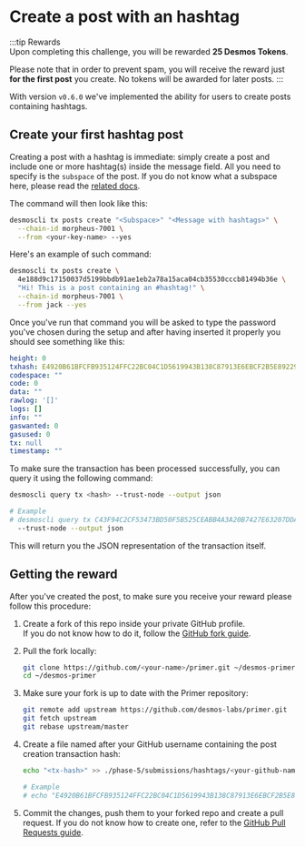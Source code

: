 # Create a post with an hashtag
:::tip Rewards  
Upon completing this challenge, you will be rewarded **25 Desmos Tokens**. 
  
Please note that in order to prevent spam, you will receive the reward just **for the first post** you create. No tokens will be awarded for later posts.
:::

With version `v0.6.0` we've implemented the ability for users to create posts containing hashtags. 

## Create your first hashtag post
Creating a post with a hashtag is immediate: simply create a post and include one or more hashtag(s) inside the message field. All you need to specify is the `subspace` of the post. If you do not know what a subspace here, please read the [related docs](http://docs.desmos.network/types/post.html#subspace). 

The command will then look like this: 

```bash
desmoscli tx posts create "<Subspace>" "<Message with hashtags>" \
  --chain-id morpheus-7001 \
  --from <your-key-name> --yes 
```

Here's an example of such command: 

```bash
desmoscli tx posts create \
  4e188d9c17150037d5199bbdb91ae1eb2a78a15aca04cb35530cccb81494b36e \
  "Hi! This is a post containing an #hashtag!" \
  --chain-id morpheus-7001 \
  --from jack --yes
```

Once you've run that command you will be asked to type the password you've chosen during the setup and after having inserted it properly you should see something like this: 

```yml
height: 0
txhash: E4920B61BFCFB935124FFC22BC04C1D5619943B138C87913E6EBCF2B5E892290
codespace: ""
code: 0
data: ""
rawlog: '[]'
logs: []
info: ""
gaswanted: 0
gasused: 0
tx: null
timestamp: ""
```

To make sure the transaction has been processed successfully, you can query it using the following command: 

```bash
desmoscli query tx <hash> --trust-node --output json

# Example
# desmoscli query tx C43F94C2CF53473BD50F5B525CEABB4A3A20B7427E63207DDAF253A951444EFB \
  --trust-node --output json
``` 

This will return you the JSON representation of the transaction itself.

## Getting the reward 
After you've created the post, to make sure you receive your reward please follow this procedure: 

1. Create a fork of this repo inside your private GitHub profile.  
   If you do not know how to do it, follow the [GitHub fork guide](https://help.github.com/en/github/getting-started-with-github/fork-a-repo).

2. Pull the fork locally:  
   ```bash
   git clone https://github.com/<your-name>/primer.git ~/desmos-primer
   cd ~/desmos-primer
   ```
   
3. Make sure your fork is up to date with the Primer repository:  
   ```bash
   git remote add upstream https://github.com/desmos-labs/primer.git
   git fetch upstream
   git rebase upstream/master
   ```

4. Create a file named after your GitHub username containing the post creation transaction hash:  
   ```bash
   echo "<tx-hash>" >> ./phase-5/submissions/hashtags/<your-github-name>
   
   # Example
   # echo "E4920B61BFCFB935124FFC22BC04C1D5619943B138C87913E6EBCF2B5E892290" >> ./phase-5/submissions/hashtags/RiccardoM
   ```

5. Commit the changes, push them to your forked repo and create a pull request. If you do not know how to create one, refer to the [GitHub Pull Requests guide](https://help.github.com/en/github/collaborating-with-issues-and-pull-requests/creating-a-pull-request).

